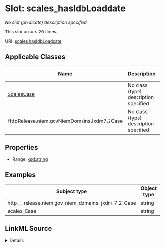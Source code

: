 

# Slot: scales_hasIdbLoaddate


_No slot (predicate) description specified_






This slot occurs 26 times.


URI: [scales:hasIdbLoaddate](http://schemas.scales-okn.org/rdf/scales#hasIdbLoaddate)



<!-- no inheritance hierarchy -->





## Applicable Classes

| Name | Description | Modifies Slot |
| --- | --- | --- |
| [ScalesCase](../classes/ScalesCase.md) | No class (type) description specified |  yes  |
| [HttpRelease.niem.govNiemDomainsJxdm7.2Case](../classes/HttpRelease.niem.govNiemDomainsJxdm7.2Case.md) | No class (type) description specified |  yes  |







## Properties

* Range: [xsd:string](http://www.w3.org/2001/XMLSchema#string)






## Examples

| Subject type | Object type | Example subject | Example object | Occurrences |
| --- | --- | --- | --- | --- |
| http___release.niem.gov_niem_domains_jxdm_7.2_Case | string | scales:/CaseCriminal | 01/02/2018 | 26 |
| scales_Case | string | scales:/CaseCriminal | 01/02/2018 | 26 |




## LinkML Source

<details>

```yaml
name: scales_hasIdbLoaddate
annotations:
  count:
    tag: count
    value: 26
description: No slot (predicate) description specified
examples:
- object:
    example_object: 01/02/2018
    example_object_type: string
    example_predicate: scales:hasIdbLoaddate
    example_subject: scales:/CaseCriminal
    example_subject_type: http___release.niem.gov_niem_domains_jxdm_7.2_Case
- object:
    example_object: 01/02/2018
    example_object_type: string
    example_predicate: scales:hasIdbLoaddate
    example_subject: scales:/CaseCriminal
    example_subject_type: scales_Case
from_schema: scales-kg
rank: 1000
slot_uri: scales:hasIdbLoaddate
alias: scales_hasIdbLoaddate
domain_of:
- http___release.niem.gov_niem_domains_jxdm_7.2_Case
- scales_Case
range: string

```
</details>